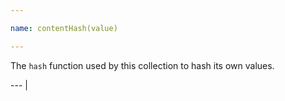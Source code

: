 ```yaml
---

name: contentHash(value)

---
```


The `hash` function used by this collection to hash its own values.

--- |

